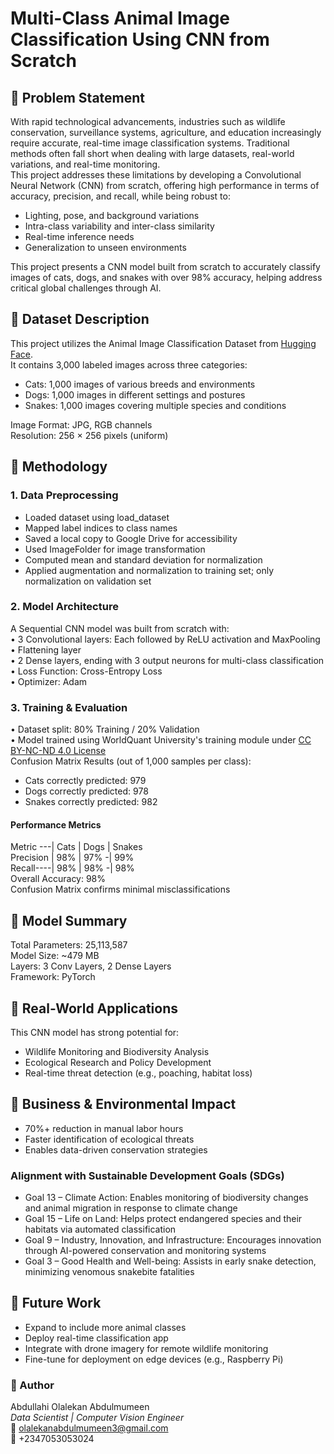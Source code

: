 # Multi-Class Animal Image Classification Using CNN from Scratch

## 🔹 Problem Statement
With rapid technological advancements, industries such as wildlife conservation, surveillance systems, agriculture, and education increasingly require accurate, real-time image classification systems. Traditional methods often fall short when dealing with large datasets, real-world variations, and real-time monitoring. <br/>
This project addresses these limitations by developing a Convolutional Neural Network (CNN) from scratch, offering high performance in terms of accuracy, precision, and recall, while being robust to: <br/>
- Lighting, pose, and background variations <br/>
- Intra-class variability and inter-class similarity <br/>
- Real-time inference needs <br/>
- Generalization to unseen environments <br/>

This project presents a CNN model built from scratch to accurately classify images of cats, dogs, and snakes with over 98% accuracy, helping address critical global challenges through AI. <br/>

## 🔹 Dataset Description
This project utilizes the Animal Image Classification Dataset from [Hugging Face](https://huggingface.co/datasets/AlvaroVasquezAI/Animal_Image_Classification_Dataset). <br/>
It contains 3,000 labeled images across three categories:
- Cats: 1,000 images of various breeds and environments <br/>
- Dogs: 1,000 images in different settings and postures <br/>
- Snakes: 1,000 images covering multiple species and conditions <br/>

Image Format: JPG, RGB channels <br/>
Resolution: 256 × 256 pixels (uniform) <br/>

## 🔹 Methodology
### 1. Data Preprocessing
- Loaded dataset using load_dataset <br/>
- Mapped label indices to class names <br/>
- Saved a local copy to Google Drive for accessibility <br/>
- Used ImageFolder for image transformation <br/>
- Computed mean and standard deviation for normalization <br/>
- Applied augmentation and normalization to training set; only normalization on validation set <br/>
### 2. Model Architecture
A Sequential CNN model was built from scratch with: <br/>
•	3 Convolutional layers: Each followed by ReLU activation and MaxPooling <br/>
•	Flattening layer <br/>
•	2 Dense layers, ending with 3 output neurons for multi-class classification <br/>
•	Loss Function: Cross-Entropy Loss <br/>
•	Optimizer: Adam <br/>
### 3. Training & Evaluation
•	Dataset split: 80% Training / 20% Validation <br/>
•	Model trained using WorldQuant University's training module under [CC BY-NC-ND 4.0 License](https://creativecommons.org/licenses/by-nc-nd/4.0/) <br/>
Confusion Matrix Results (out of 1,000 samples per class): <br/>
- Cats correctly predicted: 979 <br/>
- Dogs correctly predicted: 978 <br/>
- Snakes correctly predicted: 982 <br/>

#### Performance Metrics
Metric ---| Cats | Dogs | Snakes <br/>
Precision | 98%	 | 97% -| 99% <br/>
Recall----| 98%	 | 98% -| 98% <br/>
Overall Accuracy: 98% <br/>
Confusion Matrix confirms minimal misclassifications

## 🔹 Model Summary
Total Parameters: 25,113,587 <br/>
Model Size: ~479 MB <br/>
Layers: 3 Conv Layers, 2 Dense Layers <br/>
Framework: PyTorch <br/>

## 🔹 Real-World Applications
This CNN model has strong potential for: <br/>
- Wildlife Monitoring and Biodiversity Analysis <br/>
- Ecological Research and Policy Development <br/>
- Real-time threat detection (e.g., poaching, habitat loss) <br/>

## 🔹 Business & Environmental Impact
- 70%+ reduction in manual labor hours <br/>
- Faster identification of ecological threats <br/>
- Enables data-driven conservation strategies <br/>

### Alignment with Sustainable Development Goals (SDGs)
- Goal 13 – Climate Action: Enables monitoring of biodiversity changes and animal migration in response to climate change <br/>
- Goal 15 – Life on Land:	Helps protect endangered species and their habitats via automated classification <br/>
- Goal 9 – Industry, Innovation, and Infrastructure:	Encourages innovation through AI-powered conservation and monitoring systems <br/>
- Goal 3 – Good Health and Well-being:	Assists in early snake detection, minimizing venomous snakebite fatalities <br/>

## 🔹 Future Work
- Expand to include more animal classes
- Deploy real-time classification app
- Integrate with drone imagery for remote wildlife monitoring
- Fine-tune for deployment on edge devices (e.g., Raspberry Pi)

### 👤 Author
Abdullahi Olalekan Abdulmumeen <br/>
*Data Scientist | Computer Vision Engineer* <br/>
📧 olalekanabdulmumeen3@gmail.com <br/>
📱 +2347053053024
